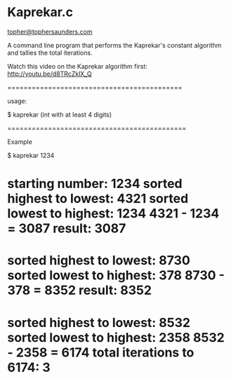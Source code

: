 Kaprekar.c
========

topher@tophersaunders.com

A command line program that 
performs the Kaprekar's constant 
algorithm and tallies the total iterations.

Watch this video on the Kaprekar algorithm first:
http://youtu.be/d8TRcZklX_Q

===========================================

usage:

  $ kaprekar (int with at least 4 digits)
  
============================================

Example

$ kaprekar 1234

starting number: 1234 
sorted highest to lowest: 4321
sorted lowest to highest: 1234
4321 - 1234 = 3087
result:  3087
===============
sorted highest to lowest: 8730
sorted lowest to highest: 378
8730 - 378 = 8352
result: 8352
===============
sorted highest to lowest: 8532
sorted lowest to highest: 2358
8532 - 2358 = 6174
total iterations to 6174: 3
========================================




